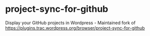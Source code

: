 # project-sync-for-github
Display your GitHub projects in Wordpress - Maintained fork of https://plugins.trac.wordpress.org/browser/project-sync-for-github
